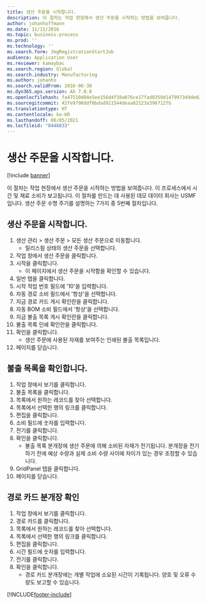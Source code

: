 ```yaml
---
title: 생산 주문을 시작합니다.
description: 이 절차는 작업 현장에서 생산 주문을 시작하는 방법을 보여줍니다.
author: johanhoffmann
ms.date: 11/11/2016
ms.topic: business-process
ms.prod: ''
ms.technology: ''
ms.search.form: JmgRegistrationStartJob
audience: Application User
ms.reviewer: kamaybac
ms.search.region: Global
ms.search.industry: Manufacturing
ms.author: johanho
ms.search.validFrom: 2016-06-30
ms.dyn365.ops.version: AX 7.0.0
ms.openlocfilehash: fa47510d84e5ee156d4f38a076ce17fad8359d147997349de023b64483d66160
ms.sourcegitcommit: 42fe9790ddf0bdad911544deaa82123a396712fb
ms.translationtype: HT
ms.contentlocale: ko-KR
ms.lasthandoff: 08/05/2021
ms.locfileid: "8446833"
---
```

# <a name="start-a-production-order"></a>생산 주문을 시작합니다.

[!include [banner](../../includes/banner.md)]

이 절차는 작업 현장에서 생산 주문을 시작하는 방법을 보여줍니다. 이 프로세스에서 시간 및 재료 소비가 보고됩니다. 이 절차를 만드는 데 사용된 데모 데이터 회사는 USMF입니다. 생산 주문 수명 주기를 설명하는 7가지 중 5번째 절차입니다.


## <a name="start-a-production-order"></a>생산 주문을 시작합니다.
1. 생산 관리 > 생산 주문 > 모든 생산 주문으로 이동합니다.
    * 릴리스됨 상태의 생산 주문을 선택합니다.  
2. 작업 창에서 생산 주문을 클릭합니다.
3. 시작을 클릭합니다.
    * 이 페이지에서 생산 주문을 시작함을 확인할 수 있습니다.  
4. 일반 탭을 클릭합니다.
5. 시작 작업 번호 필드에 '10'을 입력합니다.
6. 자동 경로 소비 필드에서 '항상'을 선택합니다.
7. 지금 경로 카드 게시 확인란을 클릭합니다.
8. 자동 BOM 소비 필드에서 '항상'을 선택합니다.
9. 지금 불출 목록 게시 확인란을 클릭합니다.
10. 불출 목록 인쇄 확인란을 클릭합니다.
11. 확인을 클릭합니다.
    * 생산 주문에 사용된 자재를 보여주는 인쇄된 불출 목록입니다.  
12. 페이지를 닫습니다.

## <a name="validate-the-picking-list"></a>불출 목록을 확인합니다.
1. 작업 창에서 보기를 클릭합니다.
2. 불출 목록을 클릭합니다.
3. 목록에서 원하는 레코드를 찾아 선택합니다.
4. 목록에서 선택한 행의 링크를 클릭합니다.
5. 편집을 클릭합니다.
6. 소비 필드에 숫자를 입력합니다.
7. 전기를 클릭합니다.
8. 확인을 클릭합니다.
    * 불출 목록 분개장에 생산 주문에 의해 소비된 자재가 전기됩니다. 분개장을 전기하기 전에 예상 수량과 실제 소비 수량 사이에 차이가 있는 경우 조정할 수 있습니다.  
9. GridPanel 탭을 클릭합니다.
10. 페이지를 닫습니다.

## <a name="verify-the-route-card-journal"></a>경로 카드 분개장 확인
1. 작업 창에서 보기를 클릭합니다.
2. 경로 카드를 클릭합니다.
3. 목록에서 원하는 레코드를 찾아 선택합니다.
4. 목록에서 선택한 행의 링크를 클릭합니다.
5. 편집을 클릭합니다.
6. 시간 필드에 숫자를 입력합니다.
7. 전기를 클릭합니다.
8. 확인을 클릭합니다.
    * 경로 카드 분개장에는 개별 작업에 소요된 시간이 기록됩니다. 양호 및 오류 수량도 보고할 수 있습니다.  


[!INCLUDE[footer-include](../../../includes/footer-banner.md)]